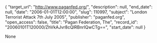 {
  "target_url": "http://www.paganfed.org/", 
  "description": null, 
  "end_date": null, 
  "date": "2006-01-01T12:00:00", 
  "slug": 110997, 
  "subject": "London Terrorist Attack 7th July 2005", 
  "publisher": "paganfed.org", 
  "open_access": false, 
  "title": "Pagan Federation, The", 
  "record_id": "20060101T120000/ZhVkAJvr8cQlRBnrIQwCTg==", 
  "start_date": null
}

None